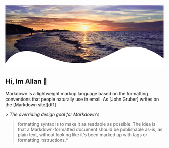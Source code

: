 <img src="Sunset.png"  width = "100%" height = "200px" img align = "center"> 

## Hi, Im Allan 👋

Markdown is a lightweight markup language based on the formatting conventions that people naturally use in email.  As [John Gruber] writes on the [Markdown site][df1]

*> The overriding design goal for Markdown's*
> formatting syntax is to make it as readable
> as possible. The idea is that a
> Markdown-formatted document should be
> publishable as-is, as plain text, without
> looking like it's been marked up with tags
> or formatting instructions.*

<!--
**K4IC/k4ic** is a ✨ _special_ ✨ repository because its `README.md` (this file) appears on your GitHub profile.

Here are some ideas to get you started: hh

- 🔭 I’m currently working on ...
- 🌱 I’m currently learning ...
- 👯 I’m looking to collaborate on ...
- 🤔 I’m looking for help with ...
- 💬 Ask me about ...
- 📫 How to reach me: ...
- 😄 Pronouns: ...
- ⚡ Fun fact: ...
-->
